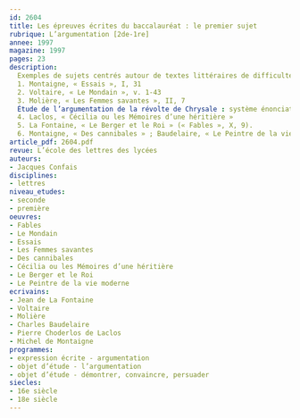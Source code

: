 ```yaml
---
id: 2604
title: Les épreuves écrites du baccalauréat : le premier sujet 
rubrique: L’argumentation [2de-1re]
annee: 1997
magazine: 1997
pages: 23
description: 
  Exemples de sujets centrés autour de textes littéraires de difficulté variable, certains pouvant déjà être proposés dès le premier trimestre à des élèves de seconde, d’autres, plus ambitieux, à de bons élèves de première.
  1. Montaigne, « Essais », I, 31
  2. Voltaire, « Le Mondain », v. 1-43
  3. Molière, « Les Femmes savantes », II, 7
  Étude de l’argumentation de la révolte de Chrysale : système énonciatif, structure rhétorique, figures de style…
  4. Laclos, « Cécilia ou les Mémoires d’une héritière »
  5. La Fontaine, « Le Berger et le Roi » (« Fables », X, 9).
  6. Montaigne, « Des cannibales » ; Baudelaire, « Le Peintre de la vie moderne »
article_pdf: 2604.pdf
revue: L’école des lettres des lycées
auteurs:
- Jacques Confais
disciplines:
- lettres
niveau_etudes:
- seconde
- première
oeuvres:
- Fables
- Le Mondain
- Essais
- Les Femmes savantes
- Des cannibales
- Cécilia ou les Mémoires d’une héritière
- Le Berger et le Roi
- Le Peintre de la vie moderne
ecrivains:
- Jean de La Fontaine
- Voltaire
- Molière
- Charles Baudelaire
- Pierre Choderlos de Laclos
- Michel de Montaigne
programmes:
- expression écrite - argumentation
- objet d’étude - l’argumentation
- objet d’étude - démontrer, convaincre, persuader
siecles:
- 16e siècle
- 18e siècle
---
```

